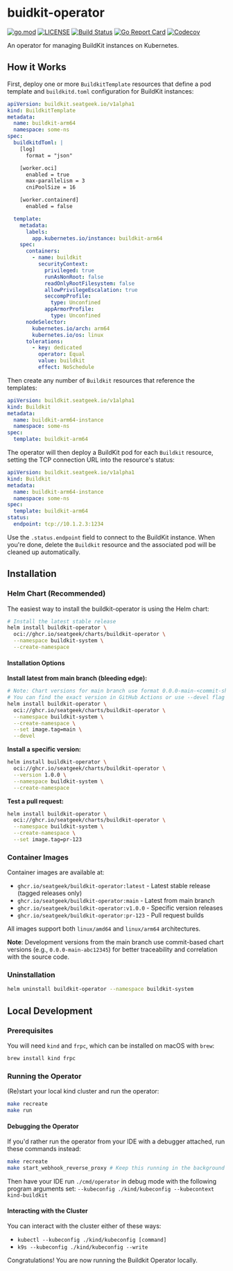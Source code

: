 # buidkit-operator

[![go.mod](https://img.shields.io/github/go-mod/go-version/seatgeek/buildkit-operator?style=flat-square)](go.mod)
[![LICENSE](https://img.shields.io/github/license/seatgeek/buildkit-operator?style=flat-square)](LICENSE)
[![Build Status](https://img.shields.io/github/actions/workflow/status/seatgeek/buildkit-operator/ci.yml?branch=main&style=flat-square)](https://github.com/seatgeek/buildkit-operator/actions?query=workflow%3Aci+branch%3Amain)
[![Go Report Card](https://goreportcard.com/badge/github.com/seatgeek/buildkit-operator?style=flat-square)](https://goreportcard.com/report/github.com/seatgeek/buildkit-operator)
[![Codecov](https://img.shields.io/codecov/c/github/seatgeek/buildkit-operator?style=flat-square)](https://codecov.io/gh/seatgeek/buildkit-operator)

An operator for managing BuildKit instances on Kubernetes.

## How it Works

First, deploy one or more `BuildkitTemplate` resources that define a pod template and `buildkitd.toml` configuration for BuildKit instances:

```yaml
apiVersion: buildkit.seatgeek.io/v1alpha1
kind: BuildkitTemplate
metadata:
  name: buildkit-arm64
  namespace: some-ns
spec:
  buildkitdToml: |
    [log]
      format = "json"

    [worker.oci]
      enabled = true
      max-parallelism = 3
      cniPoolSize = 16

    [worker.containerd]
      enabled = false

  template:
    metadata:
      labels:
        app.kubernetes.io/instance: buildkit-arm64
    spec:
      containers:
        - name: buildkit
          securityContext:
            privileged: true
            runAsNonRoot: false
            readOnlyRootFilesystem: false
            allowPrivilegeEscalation: true
            seccompProfile:
              type: Unconfined
            appArmorProfile:
              type: Unconfined
      nodeSelector:
        kubernetes.io/arch: arm64
        kubernetes.io/os: linux
      tolerations:
        - key: dedicated
          operator: Equal
          value: buildkit
          effect: NoSchedule
```

Then create any number of `Buildkit` resources that reference the templates:

```yaml
apiVersion: buildkit.seatgeek.io/v1alpha1
kind: Buildkit
metadata:
  name: buildkit-arm64-instance
  namespace: some-ns
spec:
  template: buildkit-arm64
```

The operator will then deploy a BuildKit pod for each `Buildkit` resource, setting the TCP connection URL into the resource's status:

```yaml
apiVersion: buildkit.seatgeek.io/v1alpha1
kind: Buildkit
metadata:
  name: buildkit-arm64-instance
  namespace: some-ns
spec:
  template: buildkit-arm64
status:
  endpoint: tcp://10.1.2.3:1234
```

Use the `.status.endpoint` field to connect to the BuildKit instance. When you're done, delete the `Buildkit` resource and the associated pod will be cleaned up automatically.

## Installation

### Helm Chart (Recommended)

The easiest way to install the buildkit-operator is using the Helm chart:

```bash
# Install the latest stable release
helm install buildkit-operator \
  oci://ghcr.io/seatgeek/charts/buildkit-operator \
  --namespace buildkit-system \
  --create-namespace
```

#### Installation Options

**Install latest from main branch (bleeding edge):**
```bash
# Note: Chart versions for main branch use format 0.0.0-main-<commit-sha>
# You can find the exact version in GitHub Actions or use --devel flag
helm install buildkit-operator \
  oci://ghcr.io/seatgeek/charts/buildkit-operator \
  --namespace buildkit-system \
  --create-namespace \
  --set image.tag=main \
  --devel
```

**Install a specific version:**
```bash
helm install buildkit-operator \
  oci://ghcr.io/seatgeek/charts/buildkit-operator \
  --version 1.0.0 \
  --namespace buildkit-system \
  --create-namespace
```

**Test a pull request:**
```bash
helm install buildkit-operator \
  oci://ghcr.io/seatgeek/charts/buildkit-operator \
  --namespace buildkit-system \
  --create-namespace \
  --set image.tag=pr-123
```

### Container Images

Container images are available at:
- `ghcr.io/seatgeek/buildkit-operator:latest` - Latest stable release (tagged releases only)
- `ghcr.io/seatgeek/buildkit-operator:main` - Latest from main branch
- `ghcr.io/seatgeek/buildkit-operator:v1.0.0` - Specific version releases
- `ghcr.io/seatgeek/buildkit-operator:pr-123` - Pull request builds

All images support both `linux/amd64` and `linux/arm64` architectures.

**Note**: Development versions from the main branch use commit-based chart versions (e.g., `0.0.0-main-abc12345`) for better traceability and correlation with the source code.

### Uninstallation

```bash
helm uninstall buildkit-operator --namespace buildkit-system
```

## Local Development

### Prerequisites

You will need `kind` and `frpc`, which can be installed on macOS with `brew`:

```bash
brew install kind frpc
```

### Running the Operator

(Re)start your local kind cluster and run the operator:

```bash
make recreate
make run
```

#### Debugging the Operator

If you'd rather run the operator from your IDE with a debugger attached, run these commands instead:

```bash
make recreate
make start_webhook_reverse_proxy # Keep this running in the background until you're done debugging
```

Then have your IDE run `./cmd/operator` in debug mode with the following program arguments set: `--kubeconfig ./kind/kubeconfig --kubecontext kind-buildkit`

#### Interacting with the Cluster

You can interact with the cluster either of these ways:

- `kubectl --kubeconfig ./kind/kubeconfig [command]`
- `k9s --kubeconfig ./kind/kubeconfig --write`

Congratulations! You are now running the Buildkit Operator locally.
